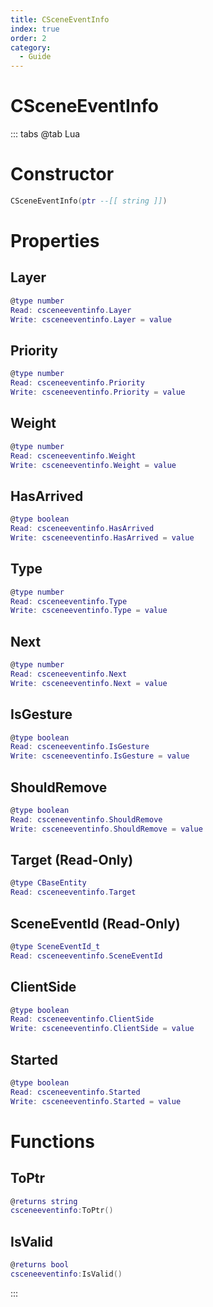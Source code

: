 ```yaml
---
title: CSceneEventInfo
index: true
order: 2
category:
  - Guide
---
```


# CSceneEventInfo

::: tabs
@tab Lua
# Constructor
```lua
CSceneEventInfo(ptr --[[ string ]])
```
# Properties
## Layer 
```lua
@type number
Read: csceneeventinfo.Layer
Write: csceneeventinfo.Layer = value
```
## Priority 
```lua
@type number
Read: csceneeventinfo.Priority
Write: csceneeventinfo.Priority = value
```
## Weight 
```lua
@type number
Read: csceneeventinfo.Weight
Write: csceneeventinfo.Weight = value
```
## HasArrived 
```lua
@type boolean
Read: csceneeventinfo.HasArrived
Write: csceneeventinfo.HasArrived = value
```
## Type 
```lua
@type number
Read: csceneeventinfo.Type
Write: csceneeventinfo.Type = value
```
## Next 
```lua
@type number
Read: csceneeventinfo.Next
Write: csceneeventinfo.Next = value
```
## IsGesture 
```lua
@type boolean
Read: csceneeventinfo.IsGesture
Write: csceneeventinfo.IsGesture = value
```
## ShouldRemove 
```lua
@type boolean
Read: csceneeventinfo.ShouldRemove
Write: csceneeventinfo.ShouldRemove = value
```
## Target (Read-Only)
```lua
@type CBaseEntity
Read: csceneeventinfo.Target
```
## SceneEventId (Read-Only)
```lua
@type SceneEventId_t
Read: csceneeventinfo.SceneEventId
```
## ClientSide 
```lua
@type boolean
Read: csceneeventinfo.ClientSide
Write: csceneeventinfo.ClientSide = value
```
## Started 
```lua
@type boolean
Read: csceneeventinfo.Started
Write: csceneeventinfo.Started = value
```
# Functions
## ToPtr
```lua
@returns string
csceneeventinfo:ToPtr()
```
## IsValid
```lua
@returns bool
csceneeventinfo:IsValid()
```

:::